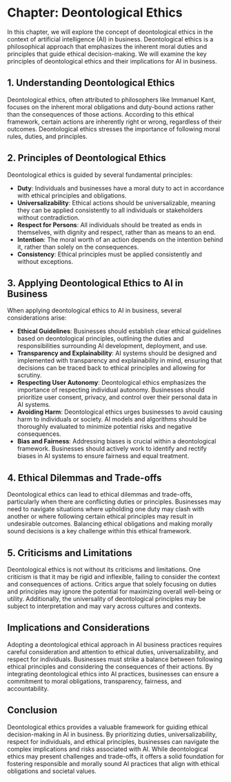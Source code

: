 Chapter: Deontological Ethics
=============================

In this chapter, we will explore the concept of deontological ethics in the context of artificial intelligence (AI) in business. Deontological ethics is a philosophical approach that emphasizes the inherent moral duties and principles that guide ethical decision-making. We will examine the key principles of deontological ethics and their implications for AI in business.

**1. Understanding Deontological Ethics**
-----------------------------------------

Deontological ethics, often attributed to philosophers like Immanuel Kant, focuses on the inherent moral obligations and duty-bound actions rather than the consequences of those actions. According to this ethical framework, certain actions are inherently right or wrong, regardless of their outcomes. Deontological ethics stresses the importance of following moral rules, duties, and principles.

**2. Principles of Deontological Ethics**
-----------------------------------------

Deontological ethics is guided by several fundamental principles:

* **Duty**: Individuals and businesses have a moral duty to act in accordance with ethical principles and obligations.
* **Universalizability**: Ethical actions should be universalizable, meaning they can be applied consistently to all individuals or stakeholders without contradiction.
* **Respect for Persons**: All individuals should be treated as ends in themselves, with dignity and respect, rather than as means to an end.
* **Intention**: The moral worth of an action depends on the intention behind it, rather than solely on the consequences.
* **Consistency**: Ethical principles must be applied consistently and without exceptions.

**3. Applying Deontological Ethics to AI in Business**
------------------------------------------------------

When applying deontological ethics to AI in business, several considerations arise:

* **Ethical Guidelines**: Businesses should establish clear ethical guidelines based on deontological principles, outlining the duties and responsibilities surrounding AI development, deployment, and use.
* **Transparency and Explainability**: AI systems should be designed and implemented with transparency and explainability in mind, ensuring that decisions can be traced back to ethical principles and allowing for scrutiny.
* **Respecting User Autonomy**: Deontological ethics emphasizes the importance of respecting individual autonomy. Businesses should prioritize user consent, privacy, and control over their personal data in AI systems.
* **Avoiding Harm**: Deontological ethics urges businesses to avoid causing harm to individuals or society. AI models and algorithms should be thoroughly evaluated to minimize potential risks and negative consequences.
* **Bias and Fairness**: Addressing biases is crucial within a deontological framework. Businesses should actively work to identify and rectify biases in AI systems to ensure fairness and equal treatment.

**4. Ethical Dilemmas and Trade-offs**
--------------------------------------

Deontological ethics can lead to ethical dilemmas and trade-offs, particularly when there are conflicting duties or principles. Businesses may need to navigate situations where upholding one duty may clash with another or where following certain ethical principles may result in undesirable outcomes. Balancing ethical obligations and making morally sound decisions is a key challenge within this ethical framework.

**5. Criticisms and Limitations**
---------------------------------

Deontological ethics is not without its criticisms and limitations. One criticism is that it may be rigid and inflexible, failing to consider the context and consequences of actions. Critics argue that solely focusing on duties and principles may ignore the potential for maximizing overall well-being or utility. Additionally, the universality of deontological principles may be subject to interpretation and may vary across cultures and contexts.

**Implications and Considerations**
-----------------------------------

Adopting a deontological ethical approach in AI business practices requires careful consideration and attention to ethical duties, universalizability, and respect for individuals. Businesses must strike a balance between following ethical principles and considering the consequences of their actions. By integrating deontological ethics into AI practices, businesses can ensure a commitment to moral obligations, transparency, fairness, and accountability.

**Conclusion**
--------------

Deontological ethics provides a valuable framework for guiding ethical decision-making in AI in business. By prioritizing duties, universalizability, respect for individuals, and ethical principles, businesses can navigate the complex implications and risks associated with AI. While deontological ethics may present challenges and trade-offs, it offers a solid foundation for fostering responsible and morally sound AI practices that align with ethical obligations and societal values.
